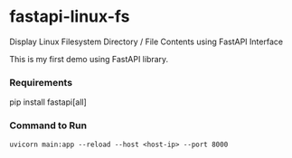 # fastapi-linux-fs
Display Linux Filesystem Directory / File Contents using FastAPI Interface

This is my first demo using FastAPI library. 

### Requirements
pip install fastapi[all]

### Command to Run
`uvicorn main:app --reload --host <host-ip> --port 8000`

